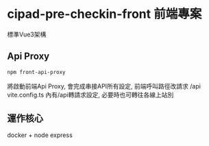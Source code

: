 # cipad-pre-checkin-front 前端專案

標準Vue3架構

## Api Proxy

```sh
npm front-api-proxy
```
將啟動前端Api Proxy, 會完成串接API所有設定, 前端呼叫路徑改請求 /api
vite.config.ts 內有/api轉請求設定, 必要時也可轉往各線上站別

## 運作核心

docker + node express
